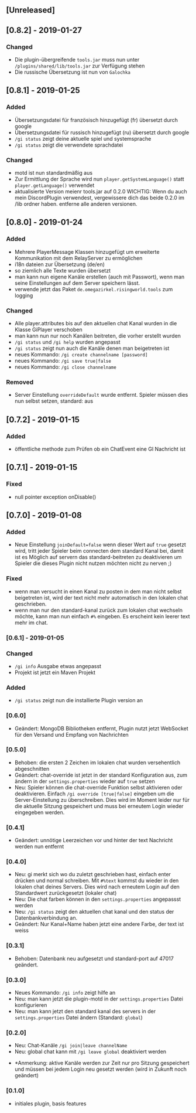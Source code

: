 ## [Unreleased]

## [0.8.2] - 2019-01-27
### Changed
- Die plugin-übergreifende `tools.jar` muss nun unter `/plugins/shared/lib/tools.jar` zur Verfügung stehen
- Die russische Übersetzung ist nun von `Galochka`

## [0.8.1] - 2019-01-25
### Added
- Übersetzungsdatei für französisch hinzugefügt (fr) übersetzt durch google
- Übersetzungsdatei für russisch hinzugefügt (ru) übersetzt durch google
- `/gi status` zeigt deine aktuelle spiel und systemsprache
- `/gi status` zeigt die verwendete sprachdatei

### Changed
- motd ist nun standardmäßig aus
- Zur Ermittlung der Sprache wird nun `player.getSystemLanguage()` statt `player.getLanguage()` verwendet
- aktualisierte Version meienr tools.jar auf 0.2.0 WICHTIG: Wenn du auch mein DiscordPlugin verwendest, vergewissere dich das beide 0.2.0 im /lib ordner haben. entferne alle anderen versionen.

## [0.8.0] - 2019-01-24
### Added
- Mehrere PlayerMessage Klassen hinzugefügt um erweiterte Kommunikation mit dem RelayServer zu ermöglichen
- i18n dateien zur Übersetzung (de/en)
- so ziemlich alle Texte wurden übersetzt
- man kann nun eigene Kanäle erstellen (auch mit Passwort), wenn man seine Einstellungen auf dem Server speichern lässt.
- verwende jetzt das Paket `de.omegazirkel.risingworld.tools` zum logging 

### Changed
- Alle player.attributes bis auf den aktuellen chat Kanal wurden in die Klasse GiPlayer verschoben
- man kann nun nur noch Kanälen beitreten, die vorher erstellt wurden
- `/gi status` und `/gi help` wurden angepasst
- `/gi status` zeigt nun auch die Kanäle denen man beigetreten ist
- neues Kommando: `/gi create channelname [password]`
- neues Kommando: `/gi save true|false`
- neues Kommando: `/gi close channelname`

### Removed
- Server Einstellung `overrideDefault` wurde entfernt. Spieler müssen dies nun selbst setzen, standard: aus

## [0.7.2] - 2019-01-15
### Added
- öffentliche methode zum Prüfen ob ein ChatEvent eine GI Nachricht ist

## [0.7.1] - 2019-01-15
### Fixed
- null pointer exception onDisable()

## [0.7.0] - 2019-01-08
### Added
- Neue Einstellung `joinDefault=false` wenn dieser Wert auf `true` gesetzt wird, tritt jeder Spieler beim connecten dem standard Kanal bei, damit ist es Möglich auf servern das standard-beitreten zu deaktivieren um Spieler die dieses Plugin nicht nutzen möchten nicht zu nerven ;)
### Fixed
- wenn man versucht in einen Kanal zu posten in dem man nicht selbst beigetreten ist, wird der text nicht mehr automatisch in den lokalen chat geschrieben. 
- wenn man nur den standard-kanal zurück zum lokalen chat wechseln möchte, kann man nun einfach `#%` eingeben. Es erscheint kein leerer text mehr im chat.

### [0.6.1] - 2019-01-05
### Changed
- `/gi info` Ausgabe etwas angepasst
- Projekt ist jetzt ein Maven Projekt

### Added
- `/gi status` zeigt nun die installierte Plugin version an

### [0.6.0]
- Geändert: MongoDB Bibliotheken entfernt, Plugin nutzt jetzt WebSocket für den Versand und Empfang von Nachrichten

### [0.5.0]
- Behoben: die ersten 2 Zeichen im lokalen chat wurden versehentlich abgeschnitten
- Geändert: chat-override ist jetzt in der standard Konfiguration aus, zum ändern in der `settings.properties` wieder auf `true` setzen
- Neu: Spieler können die chat-override Funktion selbst aktivieren oder deaktivieren. Einfach `/gi override [true|false]` eingeben um die Server-Einstellung zu überschreiben. Dies wird im Moment leider nur für die aktuelle Sitzung gespeichert und muss bei erneutem Login wieder eingegeben werden.

### [0.4.1]
- Geändert: unnötige Leerzeichen vor und hinter der text Nachricht werden nun entfernt

### [0.4.0]
- Neu: gi merkt sich wo du zuletzt geschrieben hast, einfach enter drücken und normal schreiben. Mit `#%text` kommst du wieder in den lokalen chat deines Servers. Dies wird nach erneutem Login auf den Standardwert zurückgesetzt (lokaler chat)
- Neu: Die chat farben können in den `settings.properties` angepassst werden
- Neu: `/gi status` zeigt den aktuellen chat kanal und den status der Datenbankverbindung an.
- Geändert: Nur Kanal+Name haben jetzt eine andere Farbe, der text ist weiss

### [0.3.1]
- Behoben: Datenbank neu aufgesetzt und standard-port auf 47017 geändert.

### [0.3.0]
- Neues Kommando: `/gi info` zeigt hilfe an
- Neu: man kann jetzt die plugin-motd in der `settings.properties` Datei konfigurieren
- Neu: man kann jetzt den standard kanal des servers in der `settings.properties` Datei ändern (Standard: `global`)

### [0.2.0]
- Neu: Chat-Kanäle `/gi join|leave channelName`
- Neu: global chat kann mit `/gi leave global` deaktiviert werden

* *Anmerkung: aktive Kanäle werden zur Zeit nur pro Sitzung gespeichert und müssen bei jedem Login neu gesetzt werden (wird in Zukunft noch geändert)

### [0.1.0]
- initiales plugin, basis features